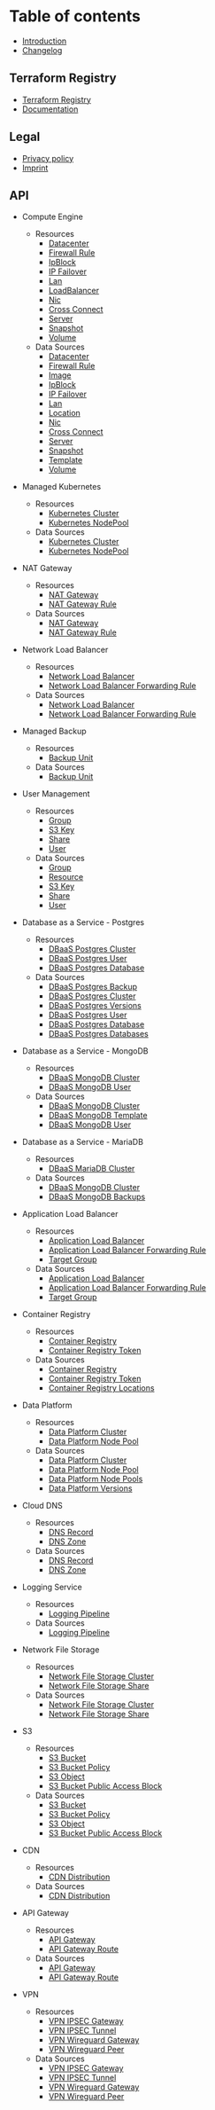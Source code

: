 # Table of contents

* [Introduction](README.md)
* [Changelog](../CHANGELOG.md)

## Terraform Registry

* [Terraform Registry](https://registry.terraform.io/providers/ionos-cloud/ionoscloud/latest)
* [Documentation](https://registry.terraform.io/providers/ionos-cloud/ionoscloud/latest/docs)

## Legal

* [Privacy policy](https://www.ionos.com/terms-gtc/terms-privacy/)
* [Imprint](https://www.ionos.de/impressum)


## API 

* Compute Engine
  * Resources
    * [Datacenter](../docs/resources/datacenter.md)
    * [Firewall Rule](../docs/resources/firewall.md)
    * [IpBlock](../docs/resources/ipblock.md)
    * [IP Failover](../docs/resources/ipfailover.md)
    * [Lan](../docs/resources/lan.md)
    * [LoadBalancer](../docs/resources/loadbalancer.md)
    * [Nic](../docs/resources/nic.md)
    * [Cross Connect](../docs/resources/private_crossconnect.md)
    * [Server](../docs/resources/server.md)
    * [Snapshot](../docs/resources/snapshot.md)
    * [Volume](../docs/resources/volume.md)
  * Data Sources
    * [Datacenter](../docs/data-sources/datacenter.md)
    * [Firewall Rule](../docs/data-sources/firewall.md)
    * [Image](../docs/data-sources/image.md)
    * [IpBlock](../docs/data-sources/ipblock.md)
    * [IP Failover](../docs/data-sources/ipfailover.md)
    * [Lan](../docs/data-sources/lan.md)
    * [Location](../docs/data-sources/location.md)
    * [Nic](../docs/data-sources/nic.md)
    * [Cross Connect](../docs/data-sources/private_crossconnect.md)
    * [Server](../docs/data-sources/server.md)
    * [Snapshot](../docs/data-sources/snapshot.md)
    * [Template](../docs/data-sources/template.md)
    * [Volume](../docs/data-sources/volume.md)

* Managed Kubernetes
  * Resources
    * [Kubernetes Cluster](../docs/resources/k8s_cluster.md)
    * [Kubernetes NodePool](../docs/resources/k8s_node_pool.md)
  * Data Sources
    * [Kubernetes Cluster](../docs/data-sources/k8s_cluster.md)
    * [Kubernetes NodePool](../docs/data-sources/k8s_node_pool.md)

* NAT Gateway
  * Resources
    * [NAT Gateway](../docs/resources/natgateway.md)
    * [NAT Gateway Rule](../docs/resources/natgateway_rule.md)
  * Data Sources
    * [NAT Gateway](../docs/data-sources/natgateway.md)
    * [NAT Gateway Rule](../docs/data-sources/natgateway_rule.md)

* Network Load Balancer
  * Resources
    * [Network Load Balancer](../docs/resources/networkloadbalancer.md)
    * [Network Load Balancer Forwarding Rule](../docs/resources/networkloadbalancer_forwardingrule.md)
  * Data Sources
    * [Network Load Balancer](../docs/data-sources/networkloadbalancer.md)
    * [Network Load Balancer Forwarding Rule](../docs/data-sources/networkloadbalancer_forwardingrule.md)

* Managed Backup
  * Resources
    * [Backup Unit](../docs/resources/backup_unit.md)
  * Data Sources
    * [Backup Unit](../docs/data-sources/backup_unit.md)

* User Management
  * Resources
    * [Group](../docs/resources/group.md)
    * [S3 Key](../docs/resources/s3_key.md)
    * [Share](../docs/resources/share.md)
    * [User](../docs/resources/user.md)
  * Data Sources
    * [Group](../docs/data-sources/group.md)
    * [Resource](../docs/data-sources/resource.md)
    * [S3 Key](../docs/data-sources/s3_key.md)
    * [Share](../docs/data-sources/share.md)
    * [User](../docs/data-sources/user.md)

* Database as a Service - Postgres
  * Resources
    * [DBaaS Postgres Cluster](../docs/resources/dbaas_pgsql_cluster.md)
    * [DBaaS Postgres User](../docs/resources/dbaas_pgsql_user.md)
    * [DBaaS Postgres Database](../docs/resources/dbaas_pgsql_database.md)
  * Data Sources
    * [DBaaS Postgres Backup](../docs/data-sources/dbaas_pgsql_backups.md)
    * [DBaaS Postgres Cluster](../docs/data-sources/dbaas_pgsql_cluster.md)
    * [DBaaS Postgres Versions](../docs/data-sources/dbaas_pgsql_versions.md)
    * [DBaaS Postgres User](../docs/data-sources/dbaas_pgsql_user.md)
    * [DBaaS Postgres Database](../docs/data-sources/dbaas_pgsql_database.md)
    * [DBaaS Postgres Databases](../docs/data-sources/dbaas_pgsql_databases.md)

* Database as a Service - MongoDB
  * Resources
    * [DBaaS MongoDB Cluster](../docs/resources/dbaas_mongo_cluster.md)
    * [DBaaS MongoDB User](../docs/resources/dbaas_mongo_user.md)
  * Data Sources
    * [DBaaS MongoDB Cluster](../docs/data-sources/dbaas_mongo_cluster.md)
    * [DBaaS MongoDB Template](../docs/data-sources/dbaas_mongo_template.md)
    * [DBaaS MongoDB User](../docs/data-sources/dbaas_mongo_user.md)

* Database as a Service - MariaDB
  * Resources
    * [DBaaS MariaDB Cluster](../docs/resources/dbaas_mariadb_cluster.md)
  * Data Sources
    * [DBaaS MongoDB Cluster](../docs/data-sources/dbaas_mariadb_cluster.md)
    * [DBaaS MongoDB Backups](../docs/data-sources/dbaas_mariadb_backups.md)

* Application Load Balancer
  * Resources
    * [Application Load Balancer](../docs/resources/application_loadbalancer.md)
    * [Application Load Balancer Forwarding Rule](../docs/resources/application_loadbalancer_forwardingrule.md)
    * [Target Group](../docs/resources/target_group.md)
  * Data Sources
    * [Application Load Balancer](../docs/data-sources/application_loadbalancer.md)
    * [Application Load Balancer Forwarding Rule](../docs/data-sources/application_loadbalancer_forwardingrule.md)
    * [Target Group](../docs/data-sources/target_group.md)

* Container Registry
  * Resources
    * [Container Registry](../docs/resources/container_registry.md)
    * [Container Registry Token](../docs/resources/container_registry_token.md)
  * Data Sources
    * [Container Registry](../docs/data-sources/container_registry.md)
    * [Container Registry Token](../docs/data-sources/container_registry_token.md)
    * [Container Registry Locations](../docs/data-sources/container_registry_locations.md)

* Data Platform
  * Resources
    * [Data Platform Cluster](../docs/resources/dataplatform_cluster.md)
    * [Data Platform Node Pool](../docs/resources/dataplatform_node_pool.md)
  * Data Sources
    * [Data Platform Cluster](../docs/data-sources/dataplatform_cluster.md)
    * [Data Platform Node Pool](../docs/data-sources/dataplatform_node_pool.md)
    * [Data Platform Node Pools](../docs/data-sources/dataplatform_node_pools.md)
    * [Data Platform Versions](../docs/data-sources/dataplatform_versions.md)


* Cloud DNS
  * Resources
    * [DNS Record](../docs/resources/dns_record.md)
    * [DNS Zone](../docs/resources/dns_zone.md)
  * Data Sources
    * [DNS Record](../docs/data-sources/dns_record.md)
    * [DNS Zone](../docs/data-sources/dns_zone.md)

* Logging Service
  * Resources
    * [Logging Pipeline](../docs/resources/logging_pipeline.md)
  * Data Sources
    * [Logging Pipeline](../docs/data-sources/logging_pipeline.md)

* Network File Storage
  * Resources
    * [Network File Storage Cluster](../docs/resources/nfs_cluster.md)
    * [Network File Storage Share](../docs/resources/nfs_share.md)
  * Data Sources
    * [Network File Storage Cluster](../docs/data-sources/nfs_cluster.md)
    * [Network File Storage Share](../docs/data-sources/nfs_share.md)

* S3
  * Resources
    * [S3 Bucket](../docs/resources/s3_bucket.md)
    * [S3 Bucket Policy](../docs/resources/s3_bucket_policy.md)
    * [S3 Object](../docs/resources/s3_object.md)
    * [S3 Bucket Public Access Block](../docs/resources/s3_bucket_access_block.md)
  * Data Sources
    * [S3 Bucket](../docs/data-sources/s3_bucket.md)
    * [S3 Bucket Policy](../docs/data-sources/s3_bucket_policy.md)
    * [S3 Object](../docs/data-sources/s3_object.md)
    * [S3 Bucket Public Access Block](../docs/data-sources/s3_bucket_access_block.md)
  
* CDN
  * Resources
    * [CDN Distribution](../docs/resources/cdn_distribution.md)
  * Data Sources
    * [CDN Distribution](../docs/data-sources/cdn_distribution.md)

* API Gateway
  * Resources
    * [API Gateway](../docs/resources/apigateway.md)
    * [API Gateway Route](../docs/resources/apigateway_route.md)
  * Data Sources
    * [API Gateway](../docs/data-sources/apigateway.md)
    * [API Gateway Route](../docs/data-sources/apigateway_route.md)

* VPN
  * Resources
    * [VPN IPSEC Gateway](../docs/resources/vpn_ipsec_gateway.md)
    * [VPN IPSEC Tunnel](../docs/resources/vpn_ipsec_tunnel.md)
    * [VPN Wireguard Gateway](../docs/resources/vpn_wireguard_gateway.md)
    * [VPN Wireguard Peer](../docs/resources/vpn_wireguard_peer.md)
  * Data Sources
    * [VPN IPSEC Gateway](../docs/data-sources/vpn_ipsec_gateway.md)
    * [VPN IPSEC Tunnel](../docs/data-sources/vpn_ipsec_tunnel.md)
    * [VPN Wireguard Gateway](../docs/data-sources/vpn_wireguard_gateway.md)
    * [VPN Wireguard Peer](../docs/data-sources/vpn_wireguard_peer.md)
